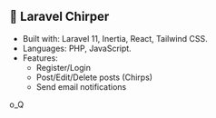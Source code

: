 ## 🍁 Laravel Chirper
- Built with: Laravel 11, Inertia, React, Tailwind CSS.
- Languages: PHP, JavaScript.
- Features:
    - Register/Login
    - Post/Edit/Delete posts (Chirps)
    - Send email notifications

o_Q

